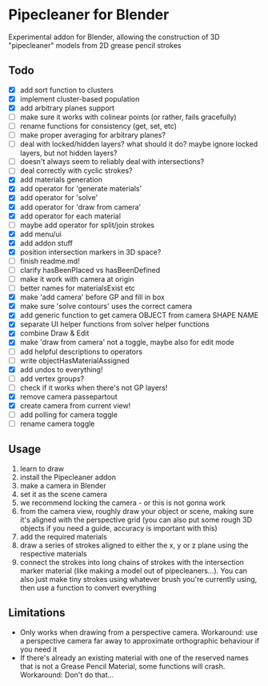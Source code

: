 # Pipecleaner for Blender

Experimental addon for Blender, allowing the construction of 3D "pipecleaner" models from 2D grease pencil strokes

## Todo

- [x] add sort function to clusters
- [x] implement cluster-based population
- [x] add arbitrary planes support
- [ ] make sure it works with colinear points (or rather, fails gracefully)
- [ ] rename functions for consistency (get, set, etc)
- [ ] make proper averaging for arbitrary planes?
- [ ] deal with locked/hidden layers? what should it do? maybe ignore locked layers, but not hidden layers?
- [ ] doesn't always seem to reliably deal with intersections?
- [ ] deal correctly with cyclic strokes?
- [x] add materials generation
- [x] add operator for 'generate materials'
- [x] add operator for 'solve'
- [x] add operator for 'draw from camera'
- [x] add operator for each material
- [ ] maybe add operator for split/join strokes
- [x] add menu/ui
- [x] add addon stuff
- [x] position intersection markers in 3D space?
- [ ] finish readme.md!
- [ ] clarify hasBeenPlaced vs hasBeenDefined
- [ ] make it work with camera at origin
- [ ] better names for materialsExist etc
- [x] make 'add camera' before GP and fill in box
- [x] make sure 'solve contours' uses the correct camera
- [x] add generic function to get camera OBJECT from camera SHAPE NAME
- [x] separate UI helper functions from solver helper functions
- [x] combine Draw & Edit
- [x] make 'draw from camera' not a toggle, maybe also for edit mode
- [ ] add helpful descriptions to operators
- [ ] write objectHasMaterialAssigned
- [x] add undos to everything!
- [ ] add vertex groups?
- [ ] check if it works when there's not GP layers!
- [x] remove camera passepartout
- [x] create camera from current view!
- [ ] add polling for camera toggle
- [ ] rename camera toggle

## Usage

1. learn to draw
1. install the Pipecleaner addon
1. make a camera in Blender
1. set it as the scene camera
1. we recommend locking the camera - or this is not gonna work
1. from the camera view, roughly draw your object or scene, making sure it's aligned with the perspective grid (you can also put some rough 3D objects if you need a guide, accuracy is important with this)
1. add the required materials
1. draw a series of strokes aligned to either the x, y or z plane using the respective materials
1. connect the strokes into long chains of strokes with the intersection marker material (like making a model out of pipecleaners...). You can also just make tiny strokes using whatever brush you're currently using, then use a function to convert everything

## Limitations

- Only works when drawing from a perspective camera. Workaround: use a perspective camera far away to approximate orthographic behaviour if you need it
- If there's already an existing material with one of the reserved names that is not a Grease Pencil Material, some functions will crash. Workaround: Don't do that...

